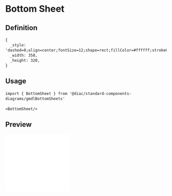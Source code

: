 # Bottom Sheet

## Definition

```
{
  _style: 'dashed=0;align=center;fontSize=12;shape=rect;fillColor=#ffffff;strokeColor=none;shadow=0;recursiveResize=0;',
  _width: 358,
  _height: 320,
}
```

## Usage

```
import { BottomSheet } from '@diac/standard-components-diagrams/gmdlBottomSheets'

<BottomSheet/>
```

## Preview

<img src="./bottom-sheet.png" width="200"/>
